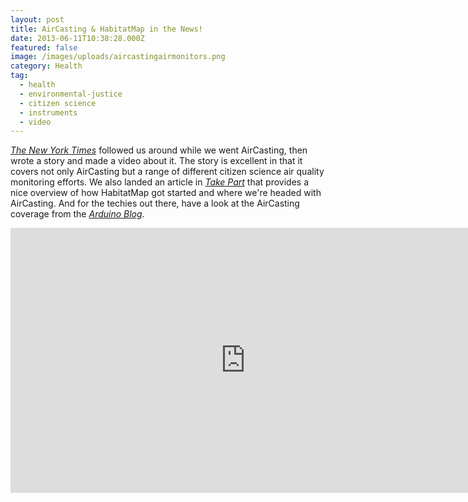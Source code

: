 ```yaml
---
layout: post
title: AirCasting & HabitatMap in the News!
date: 2013-06-11T10:38:28.000Z
featured: false
image: /images/uploads/aircastingairmonitors.png
category: Health
tag:
  - health
  - environmental-justice
  - citizen science
  - instruments
  - video
---
```

<p><a href="http://well.blogs.nytimes.com/2013/06/03/microsampling-air-pollution/" target="_blank"><em>The New York Times</em></a> followed us around while we went AirCasting, then wrote a story and made a video about it. The story is excellent in that it covers not only AirCasting but a range of different citizen science air quality monitoring efforts. We also landed an article in <a href="http://www.takepart.com/article/2013/06/10/air-quality-app" target="_blank"><em>Take Part</em></a> that provides a nice overview of how HabitatMap got started and where we're headed with AirCasting. And for the techies out there, have a look at the AirCasting coverage from the <a href="http://blog.arduino.cc/2013/05/09/diy-air-quality-sensing-from-habitatmap-and-sonoma-tech/" target="_blank"><em>Arduino Blog</em></a>.</p>

<iframe title="New York Times Video - Embed Player" width="752" height="424" frameborder="0" scrolling="no" allowfullscreen="true" marginheight="0" marginwidth="0" id="nyt_video_player" src="https://www.nytimes.com/video/players/offsite/index.html?videoId=100000002260519"></iframe>
